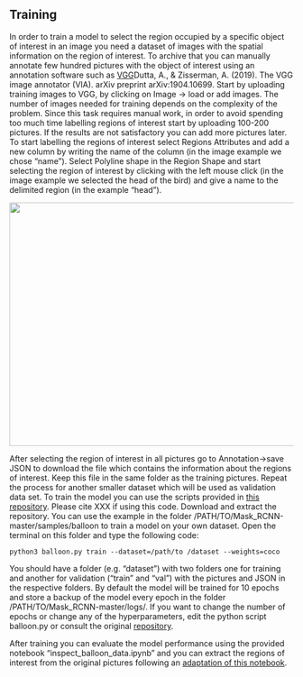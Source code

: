 ## Training 

In order to train a model to select the region occupied by a specific object of interest in an image you need a dataset of images with the spatial information on the region of interest. To archive that you can manually annotate few hundred pictures with the object of interest using an annotation software such as [VGG]( http://www.robots.ox.ac.uk/~vgg/software/via/via-1.0.6.html)Dutta, A., & Zisserman, A. (2019). The VGG image annotator (VIA). arXiv preprint arXiv:1904.10699.
Start by uploading training images to VGG, by clicking on Image -> load or add images. The number of images needed for training depends on the complexity of the problem. Since this task requires manual work, in order to avoid spending too much time labelling regions of interest start by uploading 100-200 pictures. If the results are not satisfactory you can add more pictures later.
To start labelling the regions of interest select Regions Attributes and add a new column by writing the name of the column (in the image example we chose “name”). Select Polyline shape in the Region Shape and start selecting the region of interest by clicking with the left mouse click (in the image example we selected the head of the bird) and give a name to the delimited region (in the example “head”).

<img src="https://github.com/AndreCFerreira/Weaver_individualID/blob/master/Data_pre-processing/Training_model/Images/VGG_example.png" width="648" height="432" />


After selecting the region of interest in all pictures go to Annotation->save JSON to download the file which contains the information about the regions of interest. Keep this file in the same folder as the training pictures. Repeat the process for another smaller dataset which will be used as validation data set.
To train the model you can use the scripts provided in [this repository](https://github.com/matterport/Mask_RCNN). Please cite XXX if using this code.
Download and extract the repository. You can use the example in the folder /PATH/TO/Mask_RCNN-master/samples/balloon to train a model on your own dataset. Open the terminal on this folder and type the following code:

```console
python3 balloon.py train --dataset=/path/to /dataset --weights=coco
```

You should have a folder (e.g. “dataset”) with two folders one for training and another for validation (“train” and “val”) with the pictures and JSON in the respective folders. By default the model will be trained for 10 epochs and store a backup of the model every epoch in the folder /PATH/TO/Mask_RCNN-master/logs/. If you want to change the number of epochs or change any of the hyperparameters, edit the python script balloon.py or consult the original [repository](https://github.com/matterport/Mask_RCNN).

After training you can evaluate the model performance using the provided notebook “inspect_balloon_data.ipynb” and you can extract the regions of interest from the original pictures following an [adaptation of this notebook]( https://github.com/AndreCFerreira/Weaver_individualID/blob/master/Data_pre-processing/Training_model/Extracting_region_of_interest.ipynb).
